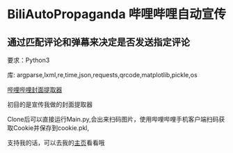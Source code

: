 # BiliAutoPropaganda 哔哩哔哩自动宣传

## 通过匹配评论和弹幕来决定是否发送指定评论

要求：Python3

库:
argparse,lxml,re,time,json,requests,qrcode,matplotlib,pickle,os


[哔哩哔哩封面提取器](https://www.boxpaper.club/bilitools/)

初目的是宣传我做的封面提取器

Clone后可以直接运行Main.py,会出来扫码图片，使用哔哩哔哩手机客户端扫码获取Cookie并保存到cookie.pkl,

支持我的话，可以去我的[主页](https://www.boxpaper.club/)看看哦